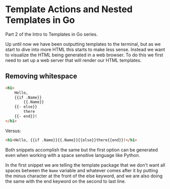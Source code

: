 # Template Actions and Nested Templates in Go

Part 2 of the Intro to Templates in Go series.

Up until now we have been outputting templates to the terminal, but as we start to dive into more HTML this starts to make less sense. Instead we want to visualize the HTML being generated in a web browser. To do this we first need to set up a web server that will render our HTML templates.

## Removing whitespace

```HTML
<h1>
    Hello,
    {{if .Name}}
        {{.Name}}
    {{- else}}
        there
    {{- end}}!
</h1>
```

Versus:

```HTML
<h1>Hello, {{if .Name}}{{.Name}}{{else}}there{{end}}!</h1>
```

Both snippets accomplish the same but the first option can be generated even when working with a space sensitive language like Python.

In the first snippet we are telling the template package that we don't want all spaces between the `Name` variable and whatever comes after it by putting the minus character at the front of the else keyword, and we are also doing the same with the end keyword on the second to last line.